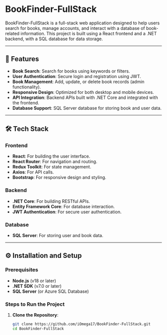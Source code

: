 # BookFinder-FullStack

BookFinder-FullStack is a full-stack web application designed to help users search for books, manage accounts, and interact with a database of book-related information. This project is built using a React frontend and a .NET backend, with a SQL database for data storage.

---

## 🚀 Features

- **Book Search**: Search for books using keywords or filters.
- **User Authentication**: Secure login and registration using JWT.
- **Book Management**: Add, update, or delete book records (admin functionality).
- **Responsive Design**: Optimized for both desktop and mobile devices.
- **API Integration**: Backend APIs built with .NET Core and integrated with the frontend.
- **Database Support**: SQL Server database for storing book and user data.

---

## 🛠️ Tech Stack

### **Frontend**
- **React**: For building the user interface.
- **React Router**: For navigation and routing.
- **Redux Toolkit**: For state management.
- **Axios**: For API calls.
- **Bootstrap**: For responsive design and styling.

### **Backend**
- **.NET Core**: For building RESTful APIs.
- **Entity Framework Core**: For database interaction.
- **JWT Authentication**: For secure user authentication.

### **Database**
- **SQL Server**: For storing user and book data.


---

## ⚙️ Installation and Setup

### **Prerequisites**
- **Node.js** (v18 or later)
- **.NET SDK** (v7.0 or later)
- **SQL Server** (or Azure SQL Database)

### **Steps to Run the Project**

1. **Clone the Repository**:
   ```bash
   git clone https://github.com/iOmega17/BookFinder-FullStack.git
   cd BookFinder-FullStack